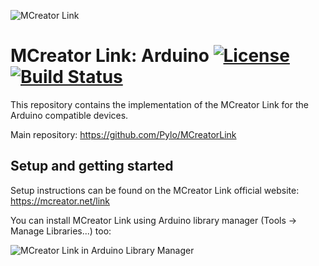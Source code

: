 ![MCreator Link](https://www.pylo.co/static/mcreator/link/link_small.png)

# MCreator Link: Arduino [![License](https://img.shields.io/badge/License-Apache%202.0-blue.svg)](https://github.com/Pylo/MCreatorLinkArduino/blob/master/LICENSE) [![Build Status](https://travis-ci.com/Pylo/MCreatorLinkArduino.svg?branch=master)](https://travis-ci.com/Pylo/MCreatorLinkArduino)

This repository contains the implementation of the MCreator Link for the Arduino compatible devices.

Main repository: https://github.com/Pylo/MCreatorLink

## Setup and getting started

Setup instructions can be found on the MCreator Link official website: https://mcreator.net/link

You can install MCreator Link using Arduino library manager (Tools -> Manage Libraries...) too:

![MCreator Link in Arduino Library Manager](https://www.pylo.co/static/mcreator/link/arduinolinkinstall.png)
